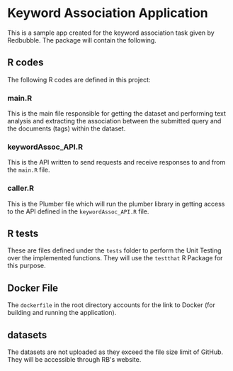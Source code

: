 # Keyword Association Application
This is a sample app created for the keyword association task given by Redbubble.
The package will contain the following.

## R codes
The following R codes are defined in this project:

### main.R
This is the main file responsible for getting the dataset and performing text analysis and extracting the association between the submitted query and the documents (tags) within the dataset.

### keywordAssoc\_API.R
This is the API written to send requests and receive responses to and from the `main.R` file. 

### caller.R
This is the Plumber file which will run the plumber library in getting access to the API defined in the `keywordAssoc_API.R` file.

## R tests
These are files defined under the `tests` folder to perform the Unit Testing over the implemented functions. They will use the `testthat` R Package for this purpose.

## Docker File
The `dockerfile` in the root directory accounts for the link to Docker (for building and running the application).

## datasets
The datasets are not uploaded as they exceed the file size limit of GitHub. They will be accessible through RB's website.

